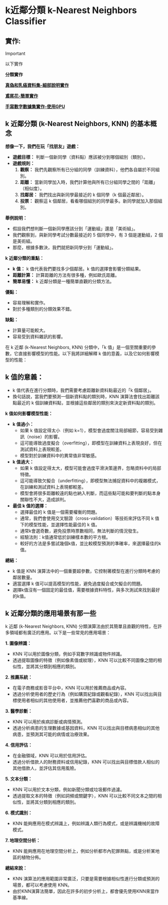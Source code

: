 # k近鄰分類 k-Nearest Neighbors  Classifier
##  實作:
> [!IMPORTANT]
> 以下實作

**分類實作**

[**真偽和乳癌資料集-細部說明實作**](./README.ipynb)

[**鳶尾花-簡單實作**](./sklearn實作1.ipynb)

[**手寫數字數據集實作-使用GPU**](./sklearn實作2.ipynb)



## k 近鄰分類 (k-Nearest Neighbors, KNN) 的基本概念

**想像一下，我們在玩「找朋友」遊戲：**

* **遊戲目標：** 判斷一個新同學（資料點）應該被分到哪個組別（類別）。
* **遊戲規則：**
    1.  **觀察：** 我們先觀察所有已分組的同學（訓練資料），他們各自屬於不同組別。
    2.  **距離：** 當新同學加入時，我們計算他與所有已分組同學之間的「距離」（相似度）。
    3.  **找鄰居：** 我們找出與新同學最接近的 k 個同學（k 個最近鄰居）。
    4.  **投票：** 觀察這 k 個鄰居，看看哪個組別的同學最多。新同學就加入那個組別。

**舉例說明：**

* 假設我們想判斷一個新同學應該分到「運動組」還是「美術組」。
* 我們觀察到，與新同學考試分數最接近的 5 個同學中，有 3 個是運動組，2 個是美術組。
* 那麼，根據多數決，我們就把新同學分到「運動組」。

**k 近鄰分類的重點：**

* **k 值：** k 值代表我們要找多少個鄰居。k 值的選擇會影響分類結果。
* **距離計算：** 計算距離的方法有很多種，例如歐氏距離。
* **簡單易懂：** k 近鄰分類是一種簡單直觀的分類方法。

**優點：**

* 容易理解和實作。
* 對於多種類別的分類效果不錯。

**缺點：**

* 計算量可能較大。
* 容易受到資料雜訊的影響。

在 k 近鄰 (k-Nearest Neighbors, KNN) 分類中，「k 值」是一個至關重要的參數，它直接影響模型的性能。以下我將詳細解釋 k 值的意義，以及它如何影響模型的性能：

## k 值的意義：

* k 值代表在進行分類時，我們需要考慮距離新資料點最近的「k 個鄰居」。
* 換句話說，當我們要預測一個新資料點的類別時，KNN 演算法會找出距離該點最近的 k 個訓練資料點，並根據這些鄰居的類別來決定新資料點的類別。

**k 值如何影響模型性能：**

* **k 值過小：**
    * 如果 k 值設定得太小（例如 k=1），模型會過度關注局部細節，容易受到雜訊（noise）的影響。
    * 這可能導致過度擬合（overfitting），即模型在訓練資料上表現良好，但在測試資料上表現較差。
    * 模型對於訓練資料中的異常值非常敏感。
* **k 值過大：**
    * 如果 k 值設定得太大，模型可能會過度平滑決策邊界，忽略資料中的局部特徵。
    * 這可能導致欠擬合（underfitting），即模型無法捕捉資料中的複雜模式，在訓練和測試資料上表現都較差。
    * 模型會將很多距離較遠的點也納入判斷，而這些點可能和要判斷的點本身關聯性不大，造成誤判。
* **最佳 k 值的選擇：**
    * 選擇最佳的 k 值是一個需要權衡的問題。
    * 通常，我們會使用交叉驗證（cross-validation）等技術來評估不同 k 值下的模型性能，並選擇性能最佳的 k 值。
    * 通常k會選奇數，避免投票時票數相同，無法判斷的情況發生。
    * 經驗法則：k值通常低於訓練樣本數的平方根。
    * 較好的方法是多嘗試幾個k值，並比較模型預測的準確率，來選擇最佳的k值。

**總結：**

* k 值是 KNN 演算法中的一個重要超參數，它控制著模型在進行分類時考慮的鄰居數量。
* 適當選擇 k 值可以提高模型的性能，避免過度擬合或欠擬合的問題。
* 選擇k值沒有一個固定的最佳值，需要根據資料特性，與多次測試來找到最好的k值。

## k 近鄰分類的應用場景有那一些

k 近鄰 (k-Nearest Neighbors, KNN) 分類演算法由於其簡單且直觀的特性，在許多領域都有廣泛的應用。以下是一些常見的應用場景：

**1. 圖像辨識：**

* KNN 可以用於圖像分類，例如手寫數字辨識或物件辨識。
* 透過提取圖像的特徵（例如像素值或紋理），KNN 可以比較不同圖像之間的相似性，並將其分類到相應的類別。

**2. 推薦系統：**

* 在電子商務或影音平台中，KNN 可以用於推薦商品或內容。
* 透過分析使用者的歷史行為（例如購買紀錄或觀看紀錄），KNN 可以找出與目標使用者相似的其他使用者，並推薦他們喜歡的商品或內容。

**3. 醫學診斷：**

* KNN 可以用於疾病診斷或病情預測。
* 透過分析病患的生理數據或基因資料，KNN 可以找出與目標病患相似的其他病患，並預測其可能的病情或治療效果。

**4. 信用評估：**

* 在金融領域，KNN 可以用於信用評估。
* 透過分析借款人的財務資料或信用紀錄，KNN 可以找出與目標借款人相似的其他借款人，並評估其信用風險。

**5. 文本分類：**

* KNN 可以用於文本分類，例如新聞分類或垃圾郵件過濾。
* 透過提取文本的特徵（例如詞頻或關鍵字），KNN 可以比較不同文本之間的相似性，並將其分類到相應的類別。

**6. 模式識別：**

* KNN 能夠應用在模式辨識上，例如辨識人類行為模式，或是辨識機械的故障模式。

**7. 地理空間分析：**

* KNN 能夠應用在地理空間分析上，例如分析都市內犯罪熱點，或是分析某地區的植物分佈。

**總結來說：**

* KNN 演算法的應用範圍非常廣泛，只要是需要根據相似性進行分類或預測的場景，都可以考慮使用 KNN。
* 由於KNN演算法簡單，因此在許多的初步分析上，都會優先使用KNN來當作基準線。






